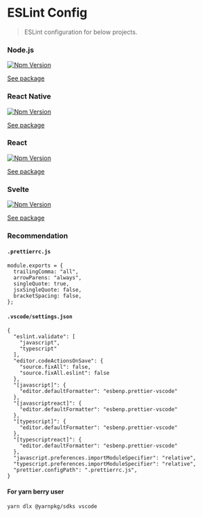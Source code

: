 # ESLint Config

> ESLint configuration for below projects.

### Node.js

[![Npm Version](http://img.shields.io/npm/v/@dooboo/eslint-config-node.svg?style=flat-square)](https://npmjs.org/package/@dooboo/eslint-config-node)

[See package](packages/node/README.md)

### React Native

[![Npm Version](http://img.shields.io/npm/v/@dooboo/eslint-config-react-native.svg?style=flat-square)](https://npmjs.org/package/@dooboo/eslint-config-react-native)

[See package](packages/react-native/README.md)

### React

[![Npm Version](http://img.shields.io/npm/v/@dooboo/eslint-config-react.svg?style=flat-square)](https://npmjs.org/package/@dooboo/eslint-config-react)

[See package](packages/react/README.md)

### Svelte

[![Npm Version](http://img.shields.io/npm/v/@dooboo/eslint-config-svelte.svg?style=flat-square)](https://npmjs.org/package/@dooboo/eslint-config-svelte)

[See package](packages/svelte/README.md)

### Recommendation

#### `.prettierrc.js`

```
module.exports = {
  trailingComma: "all",
  arrowParens: "always",
  singleQuote: true,
  jsxSingleQuote: false,
  bracketSpacing: false,
};
```

#### `.vscode/settings.json`
```
{
  "eslint.validate": [
    "javascript",
    "typescript"
  ],
  "editor.codeActionsOnSave": {
    "source.fixAll": false,
    "source.fixAll.eslint": false
  },
  "[javascript]": {
    "editor.defaultFormatter": "esbenp.prettier-vscode"
  },
  "[javascriptreact]": {
    "editor.defaultFormatter": "esbenp.prettier-vscode"
  },
  "[typescript]": {
    "editor.defaultFormatter": "esbenp.prettier-vscode"
  },
  "[typescriptreact]": {
    "editor.defaultFormatter": "esbenp.prettier-vscode"
  },
  "javascript.preferences.importModuleSpecifier": "relative",
  "typescript.preferences.importModuleSpecifier": "relative",
  "prettier.configPath": ".prettierrc.js",
}
```

#### For yarn berry user
```
yarn dlx @yarnpkg/sdks vscode
```

